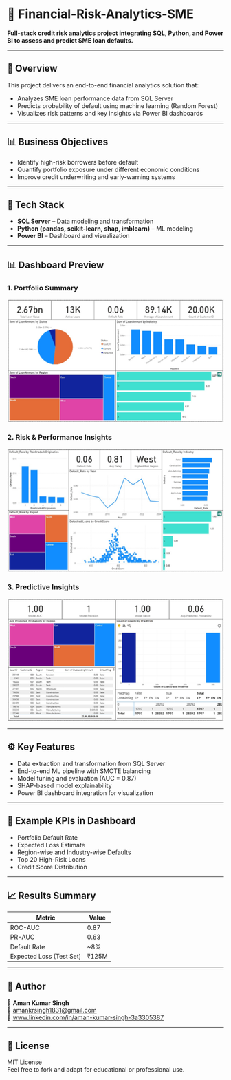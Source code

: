 # 🏦 Financial-Risk-Analytics-SME

**Full-stack credit risk analytics project integrating SQL, Python, and Power BI to assess and predict SME loan defaults.**

---

## 🚀 Overview
This project delivers an end-to-end financial analytics solution that:
- Analyzes SME loan performance data from SQL Server  
- Predicts probability of default using machine learning (Random Forest)  
- Visualizes risk patterns and key insights via Power BI dashboards  

---

## 📊 Business Objectives
- Identify high-risk borrowers before default  
- Quantify portfolio exposure under different economic conditions  
- Improve credit underwriting and early-warning systems  

---

## 🧠 Tech Stack
- **SQL Server** – Data modeling and transformation  
- **Python (pandas, scikit-learn, shap, imblearn)** – ML modeling  
- **Power BI** – Dashboard and visualization  

---

## 📊 Dashboard Preview
### 1. Portfolio Summary
![Portfolio Summary](./Power%20BI/Portfolio%20Summary.jpeg)

### 2. Risk & Performance Insights
![Risk & Performance Insights](./Power%20BI/Risk%20&%20Performance%20Insights.jpeg)

### 3. Predictive Insights
![Predictive Insights](./Power%20BI/Predictive%20Insights.jpeg)

---

## ⚙️ Key Features
- Data extraction and transformation from SQL Server  
- End-to-end ML pipeline with SMOTE balancing  
- Model tuning and evaluation (AUC = 0.87)  
- SHAP-based model explainability  
- Power BI dashboard integration for visualization  

---

## 🧾 Example KPIs in Dashboard
- Portfolio Default Rate  
- Expected Loss Estimate  
- Region-wise and Industry-wise Defaults  
- Top 20 High-Risk Loans  
- Credit Score Distribution  

---

## 📈 Results Summary
| Metric | Value |
|--------|--------|
| ROC-AUC | 0.87 |
| PR-AUC | 0.63 |
| Default Rate | ~8% |
| Expected Loss (Test Set) | ₹125M |

---

## 📌 Author
👤 **Aman Kumar Singh**  
📧 amankrsingh1831@gmail.com  
🔗 www.linkedin.com/in/aman-kumar-singh-3a3305387  

---

## 📄 License
MIT License  
Feel free to fork and adapt for educational or professional use.
